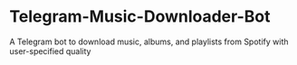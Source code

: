 # Telegram-Music-Downloader-Bot
A Telegram bot to download music, albums, and playlists from Spotify with user-specified quality
